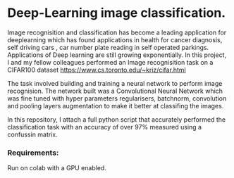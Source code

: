 # Deep-Learning image classification.
Image recognisition and classification has become a leading application for deeplearning which has found applications in health for cancer diagnosis, self driving cars , car number plate reading in self operated parkings. Applications of Deep learning are still growing exponentially. 
In this project, I and my fellow colleagues performed an Image recognisition task on a CIFAR100 dataset https://www.cs.toronto.edu/~kriz/cifar.html 

The task involved building and training a neural network to perform image recognision. The network built was a Convolutional Neural Network which was fine tuned with hyper parameters regularisers, batchnorm, convolution and pooling layers augmentation to make it better at classifing the images.

In this repository, I attach a full python script that accurately performed the classification task with an accuracy of over 97% measured using a confussin matrix.

### Requirements:
Run on colab with a GPU enabled.
